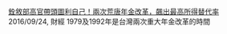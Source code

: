 
[銓敘部高官帶頭圖利自己！兩次荒唐年金改革，飆出最高所得替代率](https://www.thenewslens.com/article/49787) 2016/09/24, 財經
1979及1992年是台灣兩次重大年金改革的時間

